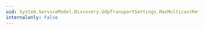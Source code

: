 ```yaml
---
uid: System.ServiceModel.Discovery.UdpTransportSettings.MaxMulticastRetransmitCount
internalonly: False
---
```

